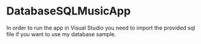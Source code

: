 # DatabaseSQLMusicApp

In order to run the app in Visual Studio you need to import the provided sql file if you want to use my database sample.
